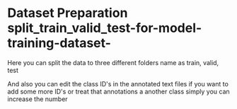 # Dataset Preparation split_train_valid_test-for-model-training-dataset-
Here you can split the data to three different folders name as train, valid, test

And also you can edit the class ID's in the annotated text files if you want to add some more ID's or treat that annotations a another class simply you can increase the number 
